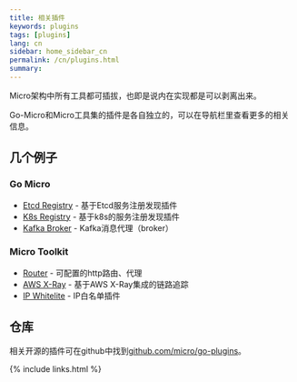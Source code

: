 ```yaml
---
title: 相关插件
keywords: plugins
tags: [plugins]
lang: cn
sidebar: home_sidebar_cn
permalink: /cn/plugins.html
summary: 
---
```


Micro架构中所有工具都可插拔，也即是说内在实现都是可以剥离出来。

Go-Micro和Micro工具集的插件是各自独立的，可以在导航栏里查看更多的相关信息。

## 几个例子

### Go Micro

- [Etcd Registry](https://github.com/micro/go-plugins/tree/master/registry/etcd) - 基于Etcd服务注册发现插件
- [K8s Registry](https://github.com/micro/go-plugins/tree/master/registry/kubernetes) - 基于k8s的服务注册发现插件
- [Kafka Broker](https://github.com/micro/go-plugins/tree/master/broker/kafka) - Kafka消息代理（broker）

### Micro Toolkit

- [Router](https://github.com/micro/go-plugins/tree/master/micro/router) - 可配置的http路由、代理
- [AWS X-Ray](https://github.com/micro/go-plugins/tree/master/micro/trace/awsxray) - 基于AWS X-Ray集成的链路追踪
- [IP Whitelite](https://github.com/micro/go-plugins/tree/master/micro/ip_whitelist) - IP白名单插件

## 仓库

相关开源的插件可在github中找到[github.com/micro/go-plugins](https://github.com/micro/go-plugins)。

{% include links.html %}
